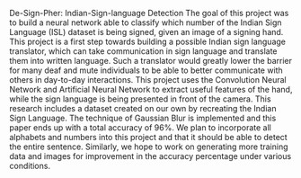 De-Sign-Pher: Indian-Sign-language Detection
The goal of this project was to build a neural network able to classify which number of the Indian Sign Language (ISL) dataset is being signed, given an image of a signing hand. This project is a first step towards building a possible Indian sign language translator, which can take communication in sign language and translate them into written language. Such a translator would greatly lower the barrier for many deaf and mute individuals to be able to better communicate with others in day-to-day interactions. This project uses the Convolution Neural Network and Artificial Neural Network to extract useful features of the hand, while the sign language is being presented in front of the camera. This research includes a dataset created on our own by recreating the Indian Sign Language. The technique of Gaussian Blur is implemented and this paper ends up with a total accuracy of 96%. We plan to incorporate all alphabets and numbers into this project and that it should be able to detect the entire sentence. Similarly, we hope to work on generating more training data and images for improvement in the accuracy percentage under various conditions.
